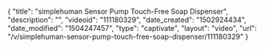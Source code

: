 {
    "title": "simplehuman Sensor Pump Touch-Free Soap Dispenser",
    "description": "",
    "videoid": "111180329",
    "date_created": "1502924434",
    "date_modified": "1504247457",
    "type": "captivate",
    "layout": "video",
    "url": "\/v\/simplehuman-sensor-pump-touch-free-soap-dispenser\/111180329"
}